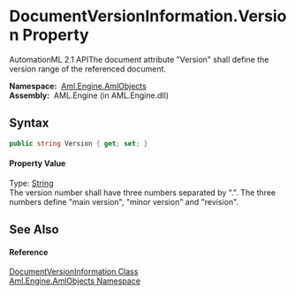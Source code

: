 DocumentVersionInformation.Version Property
===========================================
AutomationML 2.1 APIThe document attribute "Version" shall define the version range of the referenced document.

  **Namespace:**  [Aml.Engine.AmlObjects][1]  
  **Assembly:**  AML.Engine (in AML.Engine.dll)

Syntax
------

```csharp
public string Version { get; set; }
```

#### Property Value
Type: [String][2]  
 The version number shall have three numbers separated by ".". The three numbers define "main version", "minor version" and "revision". 

See Also
--------

#### Reference
[DocumentVersionInformation Class][3]  
[Aml.Engine.AmlObjects Namespace][1]  

[1]: ../README.md
[2]: https://docs.microsoft.com/dotnet/api/system.string
[3]: README.md
[4]: https://www.automationml.org
[5]: ../../icons/logoShade.png